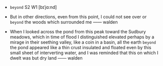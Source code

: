 - `beyond` S2 W1 [bɪˈjɑ:nd]



-  But in other directions, even from this point, I could not see over or `beyond` the woods which surrounded me —— walden

-  When I looked across the pond from this peak toward the Sudbury meadows, which in time of flood I distinguished elevated perhaps by a mirage in their seething valley, like a coin in a basin, all the earth `beyond` the pond appeared like a thin crust insulated and floated even by this small sheet of interverting water, and I was reminded that this on which I dwelt was but dry land —— walden